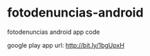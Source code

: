 fotodenuncias-android
=====================

fotodenuncias android app code

google play app url:
http://bit.ly/1bgUpxH
